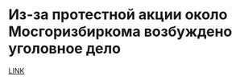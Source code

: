 # Из-за протестной акции около Мосгоризбиркома возбуждено уголовное дело



[LINK](https://varlamov.ru/3529278.html)